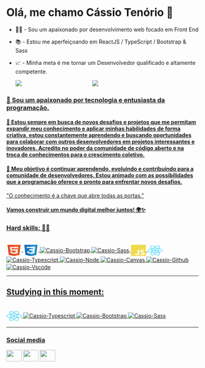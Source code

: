 # Olá, me chamo Cássio Tenório 🤝
* 👨‍💻 - Sou um apaixonado por desenvolvimento web focado em Front End
* 📚 - Estou me aperfeiçoando em ReactJS / TypeScript / Bootstrap & Sass
* 📈 - Minha meta é me tornar um Desenvolvedor qualificado e altamente competente.

  <div>
     <a href="https://github.com/Cassio21">
       <img width="42%" align="left" src="https://github-readme-stats.vercel.app/api/top-langs/?username=Cassio21&layout=compact&langs_count=7&theme=defalt"/>
       <img width="42%" src="https://github-readme-stats.vercel.app/api?username=Cassio21&show_icons=true&theme=defalt&include_all_commits=true&count_private=true"/>
  </div>

<h3>👋 Sou  um apaixonado por tecnologia e entusiasta da programação.</h3>
<h4>🌱 Estou sempre em busca de novos desafios e projetos que me permitam expandir meu conhecimento e aplicar minhas habilidades de forma criativa, estou constantemente aprendendo e buscando oportunidades para colaborar com outros desenvolvedores em projetos interessantes e inovadores. Acredito no poder da comunidade de código aberto e na troca de conhecimentos para o crescimento coletivo.
  
<h4>🚀 Meu objetivo é continuar aprendendo, evoluindo e contribuindo para a comunidade de desenvolvedores. Estou animado com as possibilidades que a programação oferece e pronto para enfrentar novos desafios.</h4>

"O conhecimento é a chave que abre todas as portas."

<h4>Vamos construir um mundo digital melhor juntos! 🌍✨ </h4>

<div>
  
</div>

  
 ### Hard skills: 👨‍💻
<div style="display: inline_block"><br>
  <img align="center" alt="Cassio-HTML" height="30" width="40" src="https://raw.githubusercontent.com/devicons/devicon/master/icons/html5/html5-original.svg"/>
  <img align="center" alt="Cassio-CSS" height="30" width="40" src="https://raw.githubusercontent.com/devicons/devicon/master/icons/css3/css3-original.svg"/>
  <img align="center" alt="Cassio-Bootstrap" height="30" width="40" src="https://cdn.jsdelivr.net/gh/devicons/devicon/icons/bootstrap/bootstrap-original-wordmark.svg">
  <img align="center" alt="Cassio-Sass" height="30" width="40" src="https://cdn.jsdelivr.net/gh/devicons/devicon/icons/sass/sass-original.svg" />
  <img align="center" alt="Cassio-Js" height="30" width="40" src="https://raw.githubusercontent.com/devicons/devicon/master/icons/javascript/javascript-plain.svg"/>
  <img align="center" alt="Cassio-React" height="30" width="40" src="https://raw.githubusercontent.com/devicons/devicon/master/icons/react/react-original.svg"/>
  <img align="center" alt="Cassio-Typescript" height="30" width="40" src="https://cdn.jsdelivr.net/gh/devicons/devicon/icons/typescript/typescript-original.svg" />
  <img align="center" alt="Cassio-Node" height="30" width="40" src="https://cdn.jsdelivr.net/gh/devicons/devicon/icons/nodejs/nodejs-original-wordmark.svg" />
  <img align="center" alt="Cassio-Canvas" height="30" width="40" src="https://cdn.jsdelivr.net/gh/devicons/devicon/icons/canva/canva-original.svg" />
  <img align="center" alt="Cassio-Github" height="30" width="40" src="https://cdn.jsdelivr.net/gh/devicons/devicon/icons/github/github-original.svg" />
  <img align="center" alt="Cassio-Vscode" height="30" width="40" src="https://cdn.jsdelivr.net/gh/devicons/devicon/icons/vscode/vscode-original.svg" />  
</div>
  <hr>
  
  ## Studying in this moment:
<div style="display: inline_block"><br>
  <img align="center" alt="Cassio-React" height="30" width="40" src="https://raw.githubusercontent.com/devicons/devicon/master/icons/react/react-original.svg">
  <img align="center" alt="Cassio-Typescript" height="30" width="40" src="https://cdn.jsdelivr.net/gh/devicons/devicon/icons/typescript/typescript-original.svg" />
  <img align="center" alt="Cassio-Bootstrap" height="30" width="40" src="https://cdn.jsdelivr.net/gh/devicons/devicon/icons/bootstrap/bootstrap-original-wordmark.svg">
  <img align="center" alt="Cassio-Sass" height="30" width="40" src="https://cdn.jsdelivr.net/gh/devicons/devicon/icons/sass/sass-original.svg" />
</div>

<hr>
  
  ### Social media
<div> 
  <a href="https://www.linkedin.com/in/cassiotenorio/" target="_blank"><img src="https://cdn.jsdelivr.net/gh/devicons/devicon/icons/linkedin/linkedin-original.svg" target="_blank" height="30" width="40"></a>     
  <a href="mailto:cassiotenoriosc@gmail.com" target="_blank"><img src="https://icongr.am/devicon/google-original.svg?size=128& color="black" height="30" width="40"></a>
  <a href="https://wa.me/5521989560484" target="_blank"><img src="https://icongr.am/jam/whatsapp.svg?size=128&color=14ff30" height="30" width="40"> </a>
</div>
